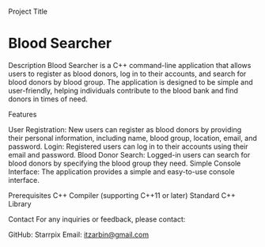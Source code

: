 Project Title
<h1>Blood Searcher</h1>

Description
Blood Searcher is a C++ command-line application that allows users to register as blood donors, log in to their accounts, and search for blood donors by blood group. The application is designed to be simple and user-friendly, helping individuals contribute to the blood bank and find donors in times of need.

Features

User Registration: New users can register as blood donors by providing their personal information, including name, blood group, location, email, and password.
Login: Registered users can log in to their accounts using their email and password.
Blood Donor Search: Logged-in users can search for blood donors by specifying the blood group they need.
Simple Console Interface: The application provides a simple and easy-to-use console interface.

Prerequisites
C++ Compiler (supporting C++11 or later)
Standard C++ Library

Contact
For any inquiries or feedback, please contact:

GitHub: Starrpix
Email: itzarbin@gmail.com
